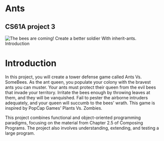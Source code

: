 Ants
=======
CS61A project 3
-----------------
![*The bees are coming!
Create a better soldier
With inherit-ants.
Introduction*](http://inst.eecs.berkeley.edu/~cs61a/fa17/proj/ants/assets/splash.png)

# Introduction
In this project, you will create a tower defense game called Ants Vs. SomeBees. As the ant queen, you populate your colony with the bravest ants you can muster. Your ants must protect their queen from the evil bees that invade your territory. Irritate the bees enough by throwing leaves at them, and they will be vanquished. Fail to pester the airborne intruders adequately, and your queen will succumb to the bees' wrath. This game is inspired by PopCap Games' Plants Vs. Zombies.

This project combines functional and object-oriented programming paradigms, focusing on the material from Chapter 2.5 of Composing Programs. The project also involves understanding, extending, and testing a large program.
